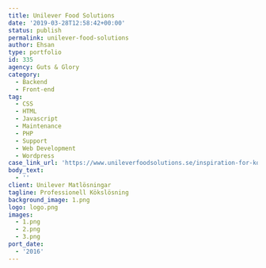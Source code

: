 ```yaml
---
title: Unilever Food Solutions
date: '2019-03-28T12:58:42+00:00'
status: publish
permalink: unilever-food-solutions
author: Ehsan
type: portfolio
id: 335
agency: Guts & Glory
category:
  - Backend
  - Front-end
tag:
  - CSS
  - HTML
  - Javascript
  - Maintenance
  - PHP
  - Support
  - Web Development
  - Wordpress
case_link_url: 'https://www.unileverfoodsolutions.se/inspiration-for-kockar/verktyg.html'
body_text:
  - ''
client: Unilever Matlösningar
tagline: Professionell Kökslösning
background_image: 1.png
logo: logo.png
images:
  - 1.png
  - 2.png
  - 3.png
port_date:
  - '2016'
---
```


